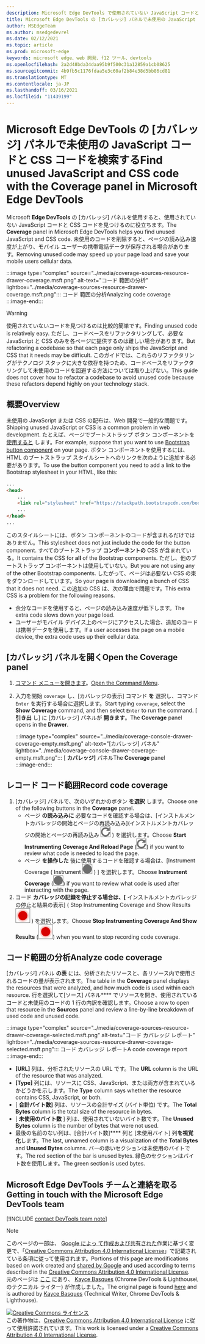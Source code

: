 ```yaml
---
description: Microsoft Edge DevTools で使用されていない JavaScript コードと CSS コードを見つけて分析する方法。
title: Microsoft Edge DevTools の [カバレッジ] パネルで未使用の JavaScript と CSS コードを検索する
author: MSEdgeTeam
ms.author: msedgedevrel
ms.date: 02/12/2021
ms.topic: article
ms.prod: microsoft-edge
keywords: microsoft edge、web 開発、f12 ツール、devtools
ms.openlocfilehash: 2a2d48bda34daa95b9f500c31a12859a1cb08625
ms.sourcegitcommit: 4b9fb5c1176fdaa5e3c60af2b84e38d5bb86cd81
ms.translationtype: MT
ms.contentlocale: ja-JP
ms.lasthandoff: 03/16/2021
ms.locfileid: "11439199"
---
```

<!-- Copyright Kayce Basques 

   Licensed under the Apache License, Version 2.0 (the "License");
   you may not use this file except in compliance with the License.
   You may obtain a copy of the License at

       https://www.apache.org/licenses/LICENSE-2.0

   Unless required by applicable law or agreed to in writing, software
   distributed under the License is distributed on an "AS IS" BASIS,
   WITHOUT WARRANTIES OR CONDITIONS OF ANY KIND, either express or implied.
   See the License for the specific language governing permissions and
   limitations under the License.  -->

# <a name="find-unused-javascript-and-css-code-with-the-coverage-panel-in-microsoft-edge-devtools"></a><span data-ttu-id="3df35-104">Microsoft Edge DevTools の [カバレッジ] パネルで未使用の JavaScript コードと CSS コードを検索する</span><span class="sxs-lookup"><span data-stu-id="3df35-104">Find unused JavaScript and CSS code with the Coverage panel in Microsoft Edge DevTools</span></span>  

<span data-ttu-id="3df35-105">Microsoft **Edge DevTools** の [カバレッジ] パネルを使用すると、使用されていない JavaScript コードと CSS コードを見つけるのに役立ちます。</span><span class="sxs-lookup"><span data-stu-id="3df35-105">The **Coverage** panel in Microsoft Edge DevTools helps you find unused JavaScript and CSS code.</span></span>  <span data-ttu-id="3df35-106">未使用のコードを削除すると、ページの読み込み速度が上がり、モバイル ユーザーの携帯電話データが保存される場合があります。</span><span class="sxs-lookup"><span data-stu-id="3df35-106">Removing unused code may speed up your page load and save your mobile users cellular data.</span></span>  

:::image type="complex" source="../media/coverage-sources-resource-drawer-coverage.msft.png" alt-text="コード 範囲の分析" lightbox="../media/coverage-sources-resource-drawer-coverage.msft.png":::
   <span data-ttu-id="3df35-108">コード 範囲の分析</span><span class="sxs-lookup"><span data-stu-id="3df35-108">Analyzing code coverage</span></span>  
:::image-end:::  

> [!WARNING]
> <span data-ttu-id="3df35-109">使用されていないコードを見つけるのは比較的簡単です。</span><span class="sxs-lookup"><span data-stu-id="3df35-109">Finding unused code is relatively easy.</span></span>  <span data-ttu-id="3df35-110">ただし、コードベースをリファクタリングして、必要な JavaScript と CSS のみを各ページに提供するのは難しい場合があります。</span><span class="sxs-lookup"><span data-stu-id="3df35-110">But refactoring a codebase so that each page only ships the JavaScript and CSS that it needs may be difficult.</span></span>  <span data-ttu-id="3df35-111">このガイドでは、これらのリファクタリングがテクノロジ スタックに大きな依存を持つため、コードベースをリファクタリングして未使用のコードを回避する方法については取り上げない。</span><span class="sxs-lookup"><span data-stu-id="3df35-111">This guide does not cover how to refactor a codebase to avoid unused code because these refactors depend highly on your technology stack.</span></span>  

## <a name="overview"></a><span data-ttu-id="3df35-112">概要</span><span class="sxs-lookup"><span data-stu-id="3df35-112">Overview</span></span>  

<span data-ttu-id="3df35-113">未使用の JavaScript または CSS の配布は、Web 開発で一般的な問題です。</span><span class="sxs-lookup"><span data-stu-id="3df35-113">Shipping unused JavaScript or CSS is a common problem in web development.</span></span>  <span data-ttu-id="3df35-114">たとえば、ページでブートストラップ ボタン コンポーネントを [使用すると][BootstrapButtons] します。</span><span class="sxs-lookup"><span data-stu-id="3df35-114">For example, suppose that you want to use [Bootstrap button component][BootstrapButtons] on your page.</span></span>  <span data-ttu-id="3df35-115">ボタン コンポーネントを使用するには、HTML のブートストラップ スタイルシートへのリンクを次のように追加する必要があります。</span><span class="sxs-lookup"><span data-stu-id="3df35-115">To use the button component you need to add a link to the Bootstrap stylesheet in your HTML, like this:</span></span>  

```html
...
<head>
    ...
    <link rel="stylesheet" href="https://stackpath.bootstrapcdn.com/bootstrap/4.3.1/css/bootstrap.min.css" integrity="sha384-ggOyR0iXCbMQv3Xipma34MD+dH/1fQ784/j6cY/iJTQUOhcWr7x9JvoRxT2MZw1T" crossorigin="anonymous">
    ...
</head>
...
```  

<span data-ttu-id="3df35-116">このスタイルシートには、ボタン コンポーネントのコードが含まれるだけではありません。</span><span class="sxs-lookup"><span data-stu-id="3df35-116">This stylesheet does not just include the code for the button component.</span></span>  <span data-ttu-id="3df35-117">すべてのブートストラップ **コンポーネントの** CSS が含まれている。</span><span class="sxs-lookup"><span data-stu-id="3df35-117">It contains the CSS for **all** of the Bootstrap components.</span></span>  <span data-ttu-id="3df35-118">ただし、他のブートストラップ コンポーネントは使用していない。</span><span class="sxs-lookup"><span data-stu-id="3df35-118">But you are not using any of the other Bootstrap components.</span></span>  <span data-ttu-id="3df35-119">したがって、ページは必要ない CSS の束をダウンロードしています。</span><span class="sxs-lookup"><span data-stu-id="3df35-119">So your page is downloading a bunch of CSS that it does not need.</span></span>  <span data-ttu-id="3df35-120">この追加の CSS は、次の理由で問題です。</span><span class="sxs-lookup"><span data-stu-id="3df35-120">This extra CSS is a problem for the following reasons.</span></span>  

*   <span data-ttu-id="3df35-121">余分なコードを使用すると、ページの読み込み速度が低下します。</span><span class="sxs-lookup"><span data-stu-id="3df35-121">The extra code slows down your page load.</span></span>  <!--Navigate to [Render-Blocking CSS][render].  -->  
*   <span data-ttu-id="3df35-122">ユーザーがモバイル デバイス上のページにアクセスした場合、追加のコードは携帯データを使用します。</span><span class="sxs-lookup"><span data-stu-id="3df35-122">If a user accesses the page on a mobile device, the extra code uses up their cellular data.</span></span>  
    
<!--[render]: /web/fundamentals/performance/critical-rendering-path/render-blocking-css  -->  

## <a name="open-the-coverage-panel"></a><span data-ttu-id="3df35-123">[カバレッジ] パネルを開く</span><span class="sxs-lookup"><span data-stu-id="3df35-123">Open the Coverage panel</span></span>  

1.  <span data-ttu-id="3df35-124">[コマンド メニューを開きます][DevToolsCommandMenu]。</span><span class="sxs-lookup"><span data-stu-id="3df35-124">[Open the Command Menu][DevToolsCommandMenu].</span></span>  
1.  <span data-ttu-id="3df35-125">入力を開始 `coverage` し、[カバレッジの表示] コマンド **を** 選択し、コマンド `Enter` を実行する場合に選択します。</span><span class="sxs-lookup"><span data-stu-id="3df35-125">Start typing `coverage`, select the **Show Coverage** command, and then select `Enter` to run the command.</span></span>  <span data-ttu-id="3df35-126">[ **引き出** し] に [カバレッジ] パネルが **開きます**。</span><span class="sxs-lookup"><span data-stu-id="3df35-126">The **Coverage** panel opens in the **Drawer**.</span></span>  

    :::image type="complex" source="../media/coverage-console-drawer-coverage-empty.msft.png" alt-text="[カバレッジ] パネル" lightbox="../media/coverage-console-drawer-coverage-empty.msft.png":::
       <span data-ttu-id="3df35-128">[ **カバレッジ]** パネル</span><span class="sxs-lookup"><span data-stu-id="3df35-128">The **Coverage** panel</span></span>  
    :::image-end:::  
    
## <a name="record-code-coverage"></a><span data-ttu-id="3df35-129">レコード コード範囲</span><span class="sxs-lookup"><span data-stu-id="3df35-129">Record code coverage</span></span>  

1.  <span data-ttu-id="3df35-130">[カバレッジ] パネルで、次のいずれかのボタン **を選択** します。</span><span class="sxs-lookup"><span data-stu-id="3df35-130">Choose one of the following buttons in the **Coverage** panel.</span></span>  
    *   <span data-ttu-id="3df35-131">ページ **の読み込みに** 必要なコードを確認する場合は、[インストルメントカバレッジの開始とページの再読み込み]\(インストルメントカバレッジの開始とページの再読み込み ![ ](../media/reload-icon.msft.png) \) を選択します。</span><span class="sxs-lookup"><span data-stu-id="3df35-131">Choose **Start Instrumenting Coverage And Reload Page** \(![Start Instrumenting Coverage And Reload Page](../media/reload-icon.msft.png)\) if you want to review what code is needed to load the page.</span></span>  
    *   <span data-ttu-id="3df35-132">ページ **を操作した** 後に使用するコードを確認する場合は、[Instrument Coverage \( Instrument ![ Coverage ](../media/record-icon.msft.png) \) ] を選択します。</span><span class="sxs-lookup"><span data-stu-id="3df35-132">Choose **Instrument Coverage** \(![Instrument Coverage](../media/record-icon.msft.png)\) if you want to review what code is used after interacting with the page.</span></span>  
1.  <span data-ttu-id="3df35-133">コード **カバレッジの記録を停止する場合は、[** インストルメントカバレッジの停止と結果の表示] \( Stop Instrumenting Coverage and Show Results ![ ](../media/stop-icon.msft.png) \) を選択します。</span><span class="sxs-lookup"><span data-stu-id="3df35-133">Choose **Stop Instrumenting Coverage And Show Results** \(![Stop Instrumenting Coverage And Show Results](../media/stop-icon.msft.png)\) when you want to stop recording code coverage.</span></span>  
    
## <a name="analyze-code-coverage"></a><span data-ttu-id="3df35-134">コード範囲の分析</span><span class="sxs-lookup"><span data-stu-id="3df35-134">Analyze code coverage</span></span>  

<span data-ttu-id="3df35-135">[カバレッジ] パネル **の表** には、分析されたリソースと、各リソース内で使用されるコードの量が表示されます。</span><span class="sxs-lookup"><span data-stu-id="3df35-135">The table in the **Coverage** panel displays the resources that were analyzed, and how much code is used within each resource.</span></span>  <span data-ttu-id="3df35-136">行を選択して[ソース] パネル\*\*\*\* でリソースを開き、使用されているコードと未使用のコードの 1 行の内訳を確認します。</span><span class="sxs-lookup"><span data-stu-id="3df35-136">Choose a row to open that resource in the **Sources** panel and review a line-by-line breakdown of used code and unused code.</span></span>  

:::image type="complex" source="../media/coverage-sources-resource-drawer-coverage-selected.msft.png" alt-text="コード カバレッジ レポート" lightbox="../media/coverage-sources-resource-drawer-coverage-selected.msft.png":::
   <span data-ttu-id="3df35-138">コード カバレッジ レポート</span><span class="sxs-lookup"><span data-stu-id="3df35-138">A code coverage report</span></span>  
:::image-end:::  

*   <span data-ttu-id="3df35-139">**[URL]** 列は、分析されたリソースの URL です。</span><span class="sxs-lookup"><span data-stu-id="3df35-139">The **URL** column is the URL of the resource that was analyzed.</span></span>  
*   <span data-ttu-id="3df35-140">**[Type]** 列には、リソースに CSS、JavaScript、または両方が含まれているかどうかを示します。</span><span class="sxs-lookup"><span data-stu-id="3df35-140">The **Type** column says whether the resource contains CSS, JavaScript, or both.</span></span>  
*   <span data-ttu-id="3df35-141">[ **合計バイト数]** 列は、リソースの合計サイズ (バイト単位) です。</span><span class="sxs-lookup"><span data-stu-id="3df35-141">The **Total Bytes** column is the total size of the resource in bytes.</span></span>  
*   <span data-ttu-id="3df35-142">[ **未使用のバイト数** ] 列は、使用されていないバイト数です。</span><span class="sxs-lookup"><span data-stu-id="3df35-142">The **Unused Bytes** column is the number of bytes that were not used.</span></span>  
*   <span data-ttu-id="3df35-143">最後の名前のない列は、[合計バイト数]\*\*\*\* 列と [未使用バイト] 列**を視覚化**します。</span><span class="sxs-lookup"><span data-stu-id="3df35-143">The last, unnamed column is a visualization of the **Total Bytes** and **Unused Bytes** columns.</span></span>  <span data-ttu-id="3df35-144">バーの赤いセクションは未使用のバイトです。</span><span class="sxs-lookup"><span data-stu-id="3df35-144">The red section of the bar is unused bytes.</span></span>  <span data-ttu-id="3df35-145">緑色のセクションはバイト数を使用します。</span><span class="sxs-lookup"><span data-stu-id="3df35-145">The green section is used bytes.</span></span>  
    
## <a name="getting-in-touch-with-the-microsoft-edge-devtools-team"></a><span data-ttu-id="3df35-146">Microsoft Edge DevTools チームと連絡を取る</span><span class="sxs-lookup"><span data-stu-id="3df35-146">Getting in touch with the Microsoft Edge DevTools team</span></span>  

[!INCLUDE [contact DevTools team note](../includes/contact-devtools-team-note.md)]  

<!-- links -->  

[DevToolsCommandMenu]: ../command-menu/index.md "[Microsoft Edge DevTools コマンド] メニューメニューを使用してコマンドを実行|Microsoft Docs"  

[BootstrapButtons]: https://getbootstrap.com/docs/4.3/components/buttons "ボタン - ブートストラップ"  

> [!NOTE]
> <span data-ttu-id="3df35-149">このページの一部は、 [Google によっ て作成および共有された][GoogleSitePolicies]作業に基づく変更で、「[Creative Commons Attribution 4.0 International License][CCA4IL]」で記載されている条項に従って使用されます。</span><span class="sxs-lookup"><span data-stu-id="3df35-149">Portions of this page are modifications based on work created and [shared by Google][GoogleSitePolicies] and used according to terms described in the [Creative Commons Attribution 4.0 International License][CCA4IL].</span></span>  
> <span data-ttu-id="3df35-150">元のページは [ここ](https://developers.google.com/web/tools/chrome-devtools/coverage/index) にあり、 [Kayce Basques][KayceBasques] \(Chrome DevTools \& Lighthouse\ のテクニカル ライター) が作成しました。</span><span class="sxs-lookup"><span data-stu-id="3df35-150">The original page is found [here](https://developers.google.com/web/tools/chrome-devtools/coverage/index) and is authored by [Kayce Basques][KayceBasques] \(Technical Writer, Chrome DevTools \& Lighthouse\).</span></span>  

[![Creative Commons ライセンス][CCby4Image]][CCA4IL]  
<span data-ttu-id="3df35-152">この著作物は、[Creative Commons Attribution 4.0 International License][CCA4IL] に従って使用許諾されています。</span><span class="sxs-lookup"><span data-stu-id="3df35-152">This work is licensed under a [Creative Commons Attribution 4.0 International License][CCA4IL].</span></span>  

[CCA4IL]: https://creativecommons.org/licenses/by/4.0  
[CCby4Image]: https://i.creativecommons.org/l/by/4.0/88x31.png  
[GoogleSitePolicies]: https://developers.google.com/terms/site-policies  
[KayceBasques]: https://developers.google.com/web/resources/contributors/kaycebasques  
